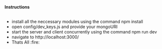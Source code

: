 <Strong>Instructions</Strong>
<br>
<br>
<ul>
  <li>install all the neccessary modules using the command  npm install</li>
  <li>open config/dev_keys.js and provide your mongoURI</li>
  <li>start the server and client concurrently using the command npm run dev</li>
  <li>navigate to http://localhost:3000/</li>
  <li>Thats All :fire:</li>
</ul>



